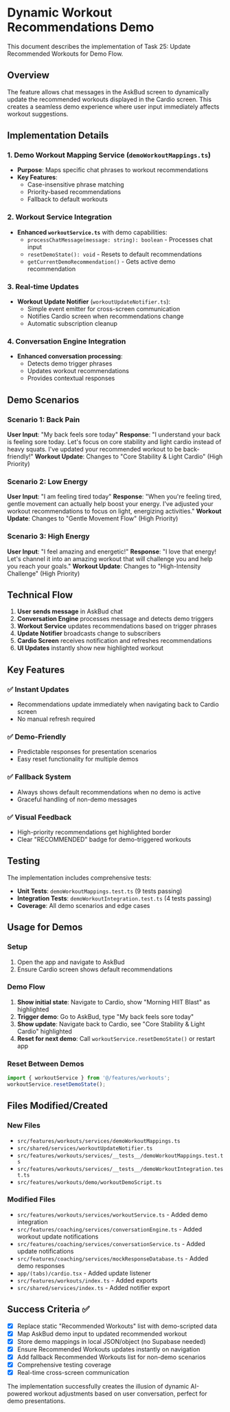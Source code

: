 # Dynamic Workout Recommendations Demo

This document describes the implementation of Task 25: Update Recommended Workouts for Demo Flow.

## Overview

The feature allows chat messages in the AskBud screen to dynamically update the recommended workouts displayed in the Cardio screen. This creates a seamless demo experience where user input immediately affects workout suggestions.

## Implementation Details

### 1. Demo Workout Mapping Service (`demoWorkoutMappings.ts`)

- **Purpose**: Maps specific chat phrases to workout recommendations
- **Key Features**:
  - Case-insensitive phrase matching
  - Priority-based recommendations
  - Fallback to default workouts

### 2. Workout Service Integration

- **Enhanced `workoutService.ts`** with demo capabilities:
  - `processChatMessage(message: string): boolean` - Processes chat input
  - `resetDemoState(): void` - Resets to default recommendations
  - `getCurrentDemoRecommendation()` - Gets active demo recommendation

### 3. Real-time Updates

- **Workout Update Notifier** (`workoutUpdateNotifier.ts`):
  - Simple event emitter for cross-screen communication
  - Notifies Cardio screen when recommendations change
  - Automatic subscription cleanup

### 4. Conversation Engine Integration

- **Enhanced conversation processing**:
  - Detects demo trigger phrases
  - Updates workout recommendations
  - Provides contextual responses

## Demo Scenarios

### Scenario 1: Back Pain
**User Input**: "My back feels sore today"
**Response**: "I understand your back is feeling sore today. Let's focus on core stability and light cardio instead of heavy squats. I've updated your recommended workout to be back-friendly!"
**Workout Update**: Changes to "Core Stability & Light Cardio" (High Priority)

### Scenario 2: Low Energy
**User Input**: "I am feeling tired today"
**Response**: "When you're feeling tired, gentle movement can actually help boost your energy. I've adjusted your workout recommendations to focus on light, energizing activities."
**Workout Update**: Changes to "Gentle Movement Flow" (High Priority)

### Scenario 3: High Energy
**User Input**: "I feel amazing and energetic!"
**Response**: "I love that energy! Let's channel it into an amazing workout that will challenge you and help you reach your goals."
**Workout Update**: Changes to "High-Intensity Challenge" (High Priority)

## Technical Flow

1. **User sends message** in AskBud chat
2. **Conversation Engine** processes message and detects demo triggers
3. **Workout Service** updates recommendations based on trigger phrases
4. **Update Notifier** broadcasts change to subscribers
5. **Cardio Screen** receives notification and refreshes recommendations
6. **UI Updates** instantly show new highlighted workout

## Key Features

### ✅ Instant Updates
- Recommendations update immediately when navigating back to Cardio screen
- No manual refresh required

### ✅ Demo-Friendly
- Predictable responses for presentation scenarios
- Easy reset functionality for multiple demos

### ✅ Fallback System
- Always shows default recommendations when no demo is active
- Graceful handling of non-demo messages

### ✅ Visual Feedback
- High-priority recommendations get highlighted border
- Clear "RECOMMENDED" badge for demo-triggered workouts

## Testing

The implementation includes comprehensive tests:

- **Unit Tests**: `demoWorkoutMappings.test.ts` (9 tests passing)
- **Integration Tests**: `demoWorkoutIntegration.test.ts` (4 tests passing)
- **Coverage**: All demo scenarios and edge cases

## Usage for Demos

### Setup
1. Open the app and navigate to AskBud
2. Ensure Cardio screen shows default recommendations

### Demo Flow
1. **Show initial state**: Navigate to Cardio, show "Morning HIIT Blast" as highlighted
2. **Trigger demo**: Go to AskBud, type "My back feels sore today"
3. **Show update**: Navigate back to Cardio, see "Core Stability & Light Cardio" highlighted
4. **Reset for next demo**: Call `workoutService.resetDemoState()` or restart app

### Reset Between Demos
```typescript
import { workoutService } from '@/features/workouts';
workoutService.resetDemoState();
```

## Files Modified/Created

### New Files
- `src/features/workouts/services/demoWorkoutMappings.ts`
- `src/shared/services/workoutUpdateNotifier.ts`
- `src/features/workouts/services/__tests__/demoWorkoutMappings.test.ts`
- `src/features/workouts/services/__tests__/demoWorkoutIntegration.test.ts`
- `src/features/workouts/demo/workoutDemoScript.ts`

### Modified Files
- `src/features/workouts/services/workoutService.ts` - Added demo integration
- `src/features/coaching/services/conversationEngine.ts` - Added workout update notifications
- `src/features/coaching/services/conversationService.ts` - Added update notifications
- `src/features/coaching/services/mockResponseDatabase.ts` - Added demo responses
- `app/(tabs)/cardio.tsx` - Added update listener
- `src/features/workouts/index.ts` - Added exports
- `src/shared/services/index.ts` - Added notifier export

## Success Criteria ✅

- [x] Replace static "Recommended Workouts" list with demo-scripted data
- [x] Map AskBud demo input to updated recommended workout
- [x] Store demo mappings in local JSON/object (no Supabase needed)
- [x] Ensure Recommended Workouts updates instantly on navigation
- [x] Add fallback Recommended Workouts list for non-demo scenarios
- [x] Comprehensive testing coverage
- [x] Real-time cross-screen communication

The implementation successfully creates the illusion of dynamic AI-powered workout adjustments based on user conversation, perfect for demo presentations.